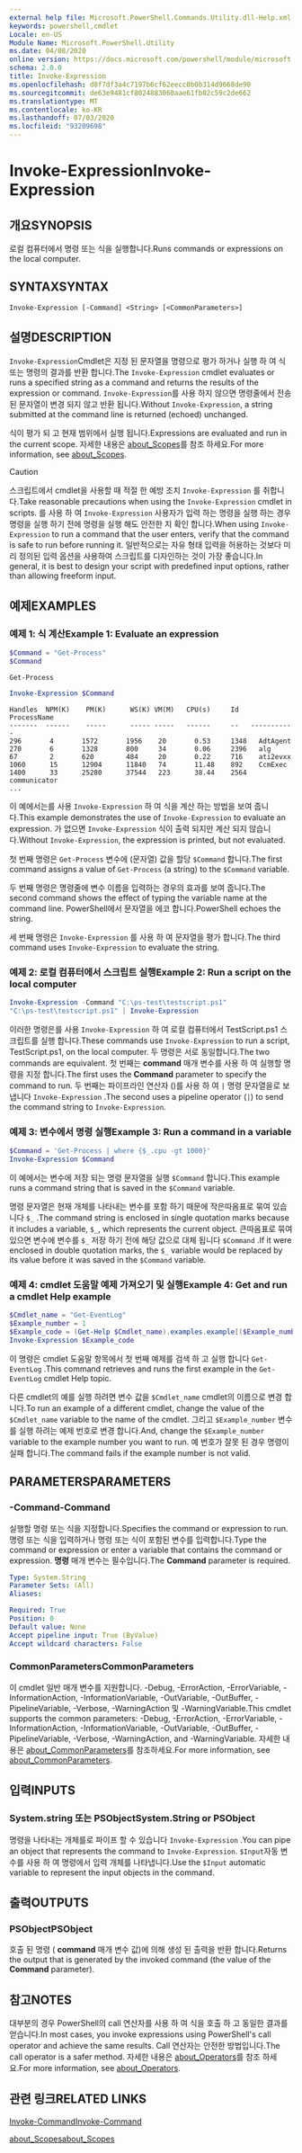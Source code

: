 ```yaml
---
external help file: Microsoft.PowerShell.Commands.Utility.dll-Help.xml
keywords: powershell,cmdlet
Locale: en-US
Module Name: Microsoft.PowerShell.Utility
ms.date: 04/08/2020
online version: https://docs.microsoft.com/powershell/module/microsoft.powershell.utility/invoke-expression?view=powershell-7&WT.mc_id=ps-gethelp
schema: 2.0.0
title: Invoke-Expression
ms.openlocfilehash: d8f7df3a4c7197b6cf62eecc0b0b314d9668de90
ms.sourcegitcommit: de63e9481cf8024883060aae61fb02c59c2de662
ms.translationtype: MT
ms.contentlocale: ko-KR
ms.lasthandoff: 07/03/2020
ms.locfileid: "93209698"
---
```

# <span data-ttu-id="51396-103">Invoke-Expression</span><span class="sxs-lookup"><span data-stu-id="51396-103">Invoke-Expression</span></span>

## <span data-ttu-id="51396-104">개요</span><span class="sxs-lookup"><span data-stu-id="51396-104">SYNOPSIS</span></span>
<span data-ttu-id="51396-105">로컬 컴퓨터에서 명령 또는 식을 실행합니다.</span><span class="sxs-lookup"><span data-stu-id="51396-105">Runs commands or expressions on the local computer.</span></span>

## <span data-ttu-id="51396-106">SYNTAX</span><span class="sxs-lookup"><span data-stu-id="51396-106">SYNTAX</span></span>

```
Invoke-Expression [-Command] <String> [<CommonParameters>]
```

## <span data-ttu-id="51396-107">설명</span><span class="sxs-lookup"><span data-stu-id="51396-107">DESCRIPTION</span></span>

<span data-ttu-id="51396-108">`Invoke-Expression`Cmdlet은 지정 된 문자열을 명령으로 평가 하거나 실행 하 여 식 또는 명령의 결과를 반환 합니다.</span><span class="sxs-lookup"><span data-stu-id="51396-108">The `Invoke-Expression` cmdlet evaluates or runs a specified string as a command and returns the results of the expression or command.</span></span> <span data-ttu-id="51396-109">`Invoke-Expression`를 사용 하지 않으면 명령줄에서 전송 된 문자열이 변경 되지 않고 반환 됩니다.</span><span class="sxs-lookup"><span data-stu-id="51396-109">Without `Invoke-Expression`, a string submitted at the command line is returned (echoed) unchanged.</span></span>

<span data-ttu-id="51396-110">식이 평가 되 고 현재 범위에서 실행 됩니다.</span><span class="sxs-lookup"><span data-stu-id="51396-110">Expressions are evaluated and run in the current scope.</span></span> <span data-ttu-id="51396-111">자세한 내용은 [about_Scopes](../Microsoft.PowerShell.Core/About/about_Scopes.md)를 참조 하세요.</span><span class="sxs-lookup"><span data-stu-id="51396-111">For more information, see [about_Scopes](../Microsoft.PowerShell.Core/About/about_Scopes.md).</span></span>

> [!CAUTION]
> <span data-ttu-id="51396-112">스크립트에서 cmdlet을 사용할 때 적절 한 예방 조치 `Invoke-Expression` 를 취합니다.</span><span class="sxs-lookup"><span data-stu-id="51396-112">Take reasonable precautions when using the `Invoke-Expression` cmdlet in scripts.</span></span> <span data-ttu-id="51396-113">를 사용 하 여 `Invoke-Expression` 사용자가 입력 하는 명령을 실행 하는 경우 명령을 실행 하기 전에 명령을 실행 해도 안전한 지 확인 합니다.</span><span class="sxs-lookup"><span data-stu-id="51396-113">When using `Invoke-Expression` to run a command that the user enters, verify that the command is safe to run before running it.</span></span> <span data-ttu-id="51396-114">일반적으로는 자유 형태 입력을 허용하는 것보다 미리 정의된 입력 옵션을 사용하여 스크립트를 디자인하는 것이 가장 좋습니다.</span><span class="sxs-lookup"><span data-stu-id="51396-114">In general, it is best to design your script with predefined input options, rather than allowing freeform input.</span></span>

## <span data-ttu-id="51396-115">예제</span><span class="sxs-lookup"><span data-stu-id="51396-115">EXAMPLES</span></span>

### <span data-ttu-id="51396-116">예제 1: 식 계산</span><span class="sxs-lookup"><span data-stu-id="51396-116">Example 1: Evaluate an expression</span></span>

```powershell
$Command = "Get-Process"
$Command
```

```Output
Get-Process
```

```powershell
Invoke-Expression $Command
```

```Output
Handles  NPM(K)    PM(K)      WS(K) VM(M)   CPU(s)     Id   ProcessName
-------  ------    -----      ----- -----   ------     --   -----------
296       4       1572       1956    20       0.53     1348   AdtAgent
270       6       1328       800     34       0.06     2396   alg
67        2       620        484     20       0.22     716    ati2evxx
1060      15      12904      11840   74       11.48    892    CcmExec
1400      33      25280      37544   223      38.44    2564   communicator
...
```

<span data-ttu-id="51396-117">이 예에서는를 사용 `Invoke-Expression` 하 여 식을 계산 하는 방법을 보여 줍니다.</span><span class="sxs-lookup"><span data-stu-id="51396-117">This example demonstrates the use of `Invoke-Expression` to evaluate an expression.</span></span> <span data-ttu-id="51396-118">가 없으면 `Invoke-Expression` 식이 출력 되지만 계산 되지 않습니다.</span><span class="sxs-lookup"><span data-stu-id="51396-118">Without `Invoke-Expression`, the expression is printed, but not evaluated.</span></span>

<span data-ttu-id="51396-119">첫 번째 명령은 `Get-Process` 변수에 (문자열) 값을 할당 `$Command` 합니다.</span><span class="sxs-lookup"><span data-stu-id="51396-119">The first command assigns a value of `Get-Process` (a string) to the `$Command` variable.</span></span>

<span data-ttu-id="51396-120">두 번째 명령은 명령줄에 변수 이름을 입력하는 경우의 효과를 보여 줍니다.</span><span class="sxs-lookup"><span data-stu-id="51396-120">The second command shows the effect of typing the variable name at the command line.</span></span> <span data-ttu-id="51396-121">PowerShell에서 문자열을 에코 합니다.</span><span class="sxs-lookup"><span data-stu-id="51396-121">PowerShell echoes the string.</span></span>

<span data-ttu-id="51396-122">세 번째 명령은 `Invoke-Expression` 를 사용 하 여 문자열을 평가 합니다.</span><span class="sxs-lookup"><span data-stu-id="51396-122">The third command uses `Invoke-Expression` to evaluate the string.</span></span>

### <span data-ttu-id="51396-123">예제 2: 로컬 컴퓨터에서 스크립트 실행</span><span class="sxs-lookup"><span data-stu-id="51396-123">Example 2: Run a script on the local computer</span></span>

```powershell
Invoke-Expression -Command "C:\ps-test\testscript.ps1"
"C:\ps-test\testscript.ps1" | Invoke-Expression
```

<span data-ttu-id="51396-124">이러한 명령은를 사용 `Invoke-Expression` 하 여 로컬 컴퓨터에서 TestScript.ps1 스크립트를 실행 합니다.</span><span class="sxs-lookup"><span data-stu-id="51396-124">These commands use `Invoke-Expression` to run a script, TestScript.ps1, on the local computer.</span></span> <span data-ttu-id="51396-125">두 명령은 서로 동일합니다.</span><span class="sxs-lookup"><span data-stu-id="51396-125">The two commands are equivalent.</span></span> <span data-ttu-id="51396-126">첫 번째는 **command** 매개 변수를 사용 하 여 실행할 명령을 지정 합니다.</span><span class="sxs-lookup"><span data-stu-id="51396-126">The first uses the **Command** parameter to specify the command to run.</span></span>
<span data-ttu-id="51396-127">두 번째는 파이프라인 연산자 ()를 사용 하 여 `|` 명령 문자열을로 보냅니다 `Invoke-Expression` .</span><span class="sxs-lookup"><span data-stu-id="51396-127">The second uses a pipeline operator (`|`) to send the command string to `Invoke-Expression`.</span></span>

### <span data-ttu-id="51396-128">예제 3: 변수에서 명령 실행</span><span class="sxs-lookup"><span data-stu-id="51396-128">Example 3: Run a command in a variable</span></span>

```powershell
$Command = 'Get-Process | where {$_.cpu -gt 1000}'
Invoke-Expression $Command
```

<span data-ttu-id="51396-129">이 예에서는 변수에 저장 되는 명령 문자열을 실행 `$Command` 합니다.</span><span class="sxs-lookup"><span data-stu-id="51396-129">This example runs a command string that is saved in the `$Command` variable.</span></span>

<span data-ttu-id="51396-130">명령 문자열은 현재 개체를 나타내는 변수를 포함 하기 때문에 작은따옴표로 묶여 있습니다 `$_` .</span><span class="sxs-lookup"><span data-stu-id="51396-130">The command string is enclosed in single quotation marks because it includes a variable, `$_`, which represents the current object.</span></span> <span data-ttu-id="51396-131">큰따옴표로 묶여 있으면 변수에 변수를 `$_` 저장 하기 전에 해당 값으로 대체 됩니다 `$Command` .</span><span class="sxs-lookup"><span data-stu-id="51396-131">If it were enclosed in double quotation marks, the `$_` variable would be replaced by its value before it was saved in the `$Command` variable.</span></span>

### <span data-ttu-id="51396-132">예제 4: cmdlet 도움말 예제 가져오기 및 실행</span><span class="sxs-lookup"><span data-stu-id="51396-132">Example 4: Get and run a cmdlet Help example</span></span>

```powershell
$Cmdlet_name = "Get-EventLog"
$Example_number = 1
$Example_code = (Get-Help $Cmdlet_name).examples.example[($Example_number-1)].code
Invoke-Expression $Example_code
```

<span data-ttu-id="51396-133">이 명령은 cmdlet 도움말 항목에서 첫 번째 예제를 검색 하 고 실행 합니다 `Get-EventLog` .</span><span class="sxs-lookup"><span data-stu-id="51396-133">This command retrieves and runs the first example in the `Get-EventLog` cmdlet Help topic.</span></span>

<span data-ttu-id="51396-134">다른 cmdlet의 예를 실행 하려면 변수 값을 `$Cmdlet_name` cmdlet의 이름으로 변경 합니다.</span><span class="sxs-lookup"><span data-stu-id="51396-134">To run an example of a different cmdlet, change the value of the `$Cmdlet_name` variable to the name of the cmdlet.</span></span> <span data-ttu-id="51396-135">그리고 `$Example_number` 변수를 실행 하려는 예제 번호로 변경 합니다.</span><span class="sxs-lookup"><span data-stu-id="51396-135">And, change the `$Example_number` variable to the example number you want to run.</span></span> <span data-ttu-id="51396-136">예 번호가 잘못 된 경우 명령이 실패 합니다.</span><span class="sxs-lookup"><span data-stu-id="51396-136">The command fails if the example number is not valid.</span></span>

## <span data-ttu-id="51396-137">PARAMETERS</span><span class="sxs-lookup"><span data-stu-id="51396-137">PARAMETERS</span></span>

### <span data-ttu-id="51396-138">-Command</span><span class="sxs-lookup"><span data-stu-id="51396-138">-Command</span></span>

<span data-ttu-id="51396-139">실행할 명령 또는 식을 지정합니다.</span><span class="sxs-lookup"><span data-stu-id="51396-139">Specifies the command or expression to run.</span></span> <span data-ttu-id="51396-140">명령 또는 식을 입력하거나 명령 또는 식이 포함된 변수를 입력합니다.</span><span class="sxs-lookup"><span data-stu-id="51396-140">Type the command or expression or enter a variable that contains the command or expression.</span></span> <span data-ttu-id="51396-141">**명령** 매개 변수는 필수입니다.</span><span class="sxs-lookup"><span data-stu-id="51396-141">The **Command** parameter is required.</span></span>

```yaml
Type: System.String
Parameter Sets: (All)
Aliases:

Required: True
Position: 0
Default value: None
Accept pipeline input: True (ByValue)
Accept wildcard characters: False
```

### <span data-ttu-id="51396-142">CommonParameters</span><span class="sxs-lookup"><span data-stu-id="51396-142">CommonParameters</span></span>

<span data-ttu-id="51396-143">이 cmdlet 일반 매개 변수를 지원합니다. -Debug, -ErrorAction, -ErrorVariable, -InformationAction, -InformationVariable, -OutVariable, -OutBuffer, -PipelineVariable, -Verbose, -WarningAction 및 -WarningVariable.</span><span class="sxs-lookup"><span data-stu-id="51396-143">This cmdlet supports the common parameters: -Debug, -ErrorAction, -ErrorVariable, -InformationAction, -InformationVariable, -OutVariable, -OutBuffer, -PipelineVariable, -Verbose, -WarningAction, and -WarningVariable.</span></span> <span data-ttu-id="51396-144">자세한 내용은 [about_CommonParameters](../Microsoft.PowerShell.Core/About/about_CommonParameters.md)를 참조하세요.</span><span class="sxs-lookup"><span data-stu-id="51396-144">For more information, see [about_CommonParameters](../Microsoft.PowerShell.Core/About/about_CommonParameters.md).</span></span>

## <span data-ttu-id="51396-145">입력</span><span class="sxs-lookup"><span data-stu-id="51396-145">INPUTS</span></span>

### <span data-ttu-id="51396-146">System.string 또는 PSObject</span><span class="sxs-lookup"><span data-stu-id="51396-146">System.String or PSObject</span></span>

<span data-ttu-id="51396-147">명령을 나타내는 개체를로 파이프 할 수 있습니다 `Invoke-Expression` .</span><span class="sxs-lookup"><span data-stu-id="51396-147">You can pipe an object that represents the command to `Invoke-Expression`.</span></span>
<span data-ttu-id="51396-148">`$Input`자동 변수를 사용 하 여 명령에서 입력 개체를 나타냅니다.</span><span class="sxs-lookup"><span data-stu-id="51396-148">Use the `$Input` automatic variable to represent the input objects in the command.</span></span>

## <span data-ttu-id="51396-149">출력</span><span class="sxs-lookup"><span data-stu-id="51396-149">OUTPUTS</span></span>

### <span data-ttu-id="51396-150">PSObject</span><span class="sxs-lookup"><span data-stu-id="51396-150">PSObject</span></span>

<span data-ttu-id="51396-151">호출 된 명령 ( **command** 매개 변수 값)에 의해 생성 된 출력을 반환 합니다.</span><span class="sxs-lookup"><span data-stu-id="51396-151">Returns the output that is generated by the invoked command (the value of the **Command** parameter).</span></span>

## <span data-ttu-id="51396-152">참고</span><span class="sxs-lookup"><span data-stu-id="51396-152">NOTES</span></span>

<span data-ttu-id="51396-153">대부분의 경우 PowerShell의 call 연산자를 사용 하 여 식을 호출 하 고 동일한 결과를 얻습니다.</span><span class="sxs-lookup"><span data-stu-id="51396-153">In most cases, you invoke expressions using PowerShell's call operator and achieve the same results.</span></span>
<span data-ttu-id="51396-154">Call 연산자는 안전한 방법입니다.</span><span class="sxs-lookup"><span data-stu-id="51396-154">The call operator is a safer method.</span></span> <span data-ttu-id="51396-155">자세한 내용은 [about_Operators](../microsoft.powershell.core/about/about_operators.md#call-operator-)를 참조 하세요.</span><span class="sxs-lookup"><span data-stu-id="51396-155">For more information, see [about_Operators](../microsoft.powershell.core/about/about_operators.md#call-operator-).</span></span>

## <span data-ttu-id="51396-156">관련 링크</span><span class="sxs-lookup"><span data-stu-id="51396-156">RELATED LINKS</span></span>

[<span data-ttu-id="51396-157">Invoke-Command</span><span class="sxs-lookup"><span data-stu-id="51396-157">Invoke-Command</span></span>](../Microsoft.PowerShell.Core/Invoke-Command.md)

[<span data-ttu-id="51396-158">about_Scopes</span><span class="sxs-lookup"><span data-stu-id="51396-158">about_Scopes</span></span>](../Microsoft.PowerShell.Core/About/about_Scopes.md)
